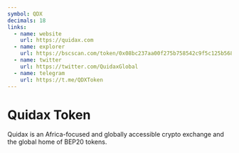 ```yaml
---
symbol: QDX
decimals: 18
links:
  - name: website
    url: https://quidax.com
  - name: explorer
    url: https://bscscan.com/token/0x08bc237aa00f275b758542c9f5c125b568bc390a
  - name: twitter
    url: https://twitter.com/QuidaxGlobal
  - name: telegram
    url: https://t.me/QDXToken
---
```


# Quidax Token

Quidax is an Africa-focused and globally accessible crypto exchange and the global home of BEP20 tokens.
